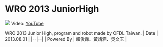 # WRO 2013 JuniorHigh
![](https://i1.ytimg.com/vi/MNJ-fYxImNg/maxresdefault.jpg)
Video: [YouTube](https://www.youtube.com/watch?v=MNJ-fYxImNg)

WRO 2013 Junior High, program and robot made by OFDL Taiwan.
| Date | 2013.08.01 |
|--|--|
| Powered By | 賴俊霖、黃靖涵、吳文玉 |
